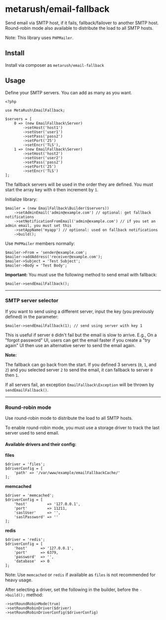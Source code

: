 # metarush/email-fallback

Send email via SMTP host, if it fails, fallback/failover to another SMTP host.
Round-robin mode also available to distribute the load to all SMTP hosts.

Note: This library uses `PHPMailer`.

## Install

Install via composer as `metarush/email-fallback`

## Usage

Define your SMTP servers. You can add as many as you want.

    <?php

    use MetaRush\EmailFallback;

    $servers = [
        0 => (new EmailFallback\Server)
            ->setHost('host1')
            ->setUser('user1')
            ->setPass('pass2')
            ->setPort('25')
            ->setEncr('TLS'),
        1 => (new EmailFallback\Server)
            ->setHost('host2')
            ->setUser('user2')
            ->setPass('pass2')
            ->setPort('25')
            ->setEncr('TLS')
    ];

The fallback servers will be used in the order they are defined.
You must start the array key with `0` then increment by `1`.

Initialize library:

    $mailer = (new EmailFallback\Builder($servers))
        ->setAdminEmail('admin@example.com') // optional: get fallback notifications
        ->setNotificationFromEmail('admin@example.com') // if you set an admin email, you must set this
        ->setAppName('myapp') // optional: used on fallback notifications        
        ->build();

Use `PHPMailer` members normally:

    $mailer->From = 'sender@example.com';
    $mailer->addAddress('receiver@example.com');
    $mailer->Subject = 'Test Subject';
    $mailer->Body = 'Test Body';


**Important:** You must use the following method to send email with fallback:

    $mailer->sendEmailFallback();

---

### SMTP server selector

If you want to send using a different server, input the key (you previously defined) in the parameter:

    $mailer->sendEmailFallback(1); // send using server with key 1

This is useful if server `0` didn't fail but the email is slow to arrive. E.g., On a "forgot password" UI, users can get the email faster if you create a "try again" UI then use an alternative server to send the email again.

**Note:**

The fallback can go back from the start. If you defined 3 servers (`0`, `1`, and `2`) and you selected server `2` to send the email, it can fallback to server `0` then `1`.

If all servers fail, an exception `EmailFallback\Exception` will be thrown by `sendEmailFallback()`.

---

### Round-robin mode

Use round-robin mode to distribute the load to all SMTP hosts.

To enable round-robin mode, you must use a storage driver to track the last server used to send email. 

#### Available drivers and their config:

**files**

    $driver = 'files';
    $driverConfig = [
        'path' => '/var/www/example/emailFallbackCache/'
    ];


**memcached**

    $driver = 'memcached';
    $driverConfig = [
        'host'         => '127.0.0.1',
        'port'         => 11211,
        'saslUser'     => '',
        'saslPassword' => ''
    ];

**redis**

    $driver = 'redis';
    $driverConfig = [
        'host'      => '127.0.0.1',
        'port'      => 6379,
        'password'  => '',
        'database'  => 0
    ];

Note: Use `memcached` or `redis` if available as `files` is not recommended for heavy usage.

After selecting a driver, set the following in the builder, before the `->build();` method:

    ->setRoundRobinMode(true)
    ->setRoundRobinDriver($driver)
    ->setRoundRobinDriverConfig($driverConfig)